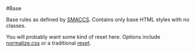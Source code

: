 #Base

Base rules as defined by [SMACCS](https://smacss.com/book/type-base). Contains only
base HTML styles with no classes.

You will probably want some kind of reset here. Options include 
[normalize.css](https://necolas.github.io/normalize.css/) or a traditional 
[reset](https://github.com/richclark/HTML5resetCSS).
